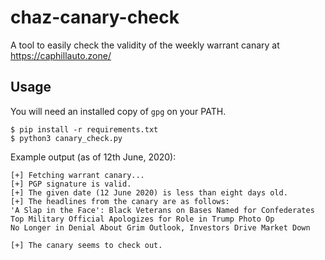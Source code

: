 # chaz-canary-check

A tool to easily check the validity of the weekly warrant canary at https://caphillauto.zone/

## Usage

You will need an installed copy of `gpg` on your PATH.

```shell
$ pip install -r requirements.txt
$ python3 canary_check.py
```

Example output (as of 12th June, 2020):

```
[+] Fetching warrant canary...
[+] PGP signature is valid.
[+] The given date (12 June 2020) is less than eight days old.
[+] The headlines from the canary are as follows:
'A Slap in the Face': Black Veterans on Bases Named for Confederates
Top Military Official Apologizes for Role in Trump Photo Op
No Longer in Denial About Grim Outlook, Investors Drive Market Down

[+] The canary seems to check out.
```
